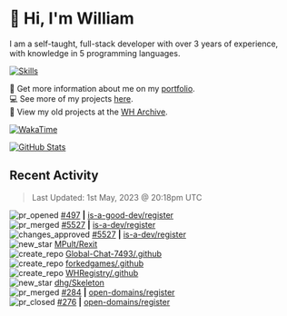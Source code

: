 # 👋 Hi, I'm William
I am a self-taught, full-stack developer with over 3 years of experience, with knowledge in 5 programming languages.

[![Skills](https://skillicons.dev/icons?i=css,cloudflare,discord,bots,docker,express,firebase,git,github,githubactions,html,js,linux,md,mongodb,netlify,nodejs,py,replit,tailwind,ts,vercel,vscode,wordpress,workers)](https://wdh.gg/dev)

🧑 Get more information about me on my [portfolio](https://wdh.gg/dev).
<br>
💻 See more of my projects [here](https://wdh.gg/github-org).
<br>
📁 View my old projects at the [WH Archive](https://wdh.gg/archive).

[![WakaTime](https://wakatime.com/badge/user/817e29c1-e1ac-4adc-936b-37bfa447c165.svg?style=for-the-badge)](https://wdh.gg/wakatime)

[![GitHub Stats](https://github-readme-stats.vercel.app/api?username=williamdavidharrison&theme=algolia&show_icons=true&border_radius=8&count_private=true&include_all_commits=true)](https://wdh.gg/github)

## Recent Activity
<!--RECENT_ACTIVITY:last_update-->
> Last Updated: 1st May, 2023 @ 20:18pm UTC
<!--RECENT_ACTIVITY:last_update_end-->

<!--RECENT_ACTIVITY:start-->
![pr_opened](https://cdn.jsdelivr.net/gh/Readme-Workflows/Readme-Icons@main/icons/octicons/PullRequestOpened.svg) [#497](https://github.com/is-a-good-dev/register/pull/497) **|** [is-a-good-dev/register](https://github.com/is-a-good-dev/register)<br>
![pr_merged](https://cdn.jsdelivr.net/gh/Readme-Workflows/Readme-Icons@main/icons/octicons/PullRequestMerged.svg) [#5527](https://github.com/is-a-dev/register/pull/5527) **|** [is-a-dev/register](https://github.com/is-a-dev/register)<br>
![changes_approved](https://cdn.jsdelivr.net/gh/Readme-Workflows/Readme-Icons@main/icons/octicons/ApprovedChanges.svg) [#5527](https://github.com/is-a-dev/register/pull/5527#pullrequestreview-1407548093) **|** [is-a-dev/register](https://github.com/is-a-dev/register)<br>
![new_star](https://cdn.jsdelivr.net/gh/Readme-Workflows/Readme-Icons@main/icons/octicons/StarredRepositoryYellow.svg) [MPult/Rexit](https://github.com/MPult/Rexit)<br>
![create_repo](https://cdn.jsdelivr.net/gh/Readme-Workflows/Readme-Icons@main/icons/octicons/Repository.svg) [Global-Chat-7493/.github](https://github.com/Global-Chat-7493/.github)<br>
![create_repo](https://cdn.jsdelivr.net/gh/Readme-Workflows/Readme-Icons@main/icons/octicons/Repository.svg) [forkedgames/.github](https://github.com/forkedgames/.github)<br>
![create_repo](https://cdn.jsdelivr.net/gh/Readme-Workflows/Readme-Icons@main/icons/octicons/Repository.svg) [WHRegistry/.github](https://github.com/WHRegistry/.github)<br>
![new_star](https://cdn.jsdelivr.net/gh/Readme-Workflows/Readme-Icons@main/icons/octicons/StarredRepositoryYellow.svg) [dhg/Skeleton](https://github.com/dhg/Skeleton)<br>
![pr_merged](https://cdn.jsdelivr.net/gh/Readme-Workflows/Readme-Icons@main/icons/octicons/PullRequestMerged.svg) [#284](https://github.com/open-domains/register/pull/284) **|** [open-domains/register](https://github.com/open-domains/register)<br>
![pr_closed](https://cdn.jsdelivr.net/gh/Readme-Workflows/Readme-Icons@main/icons/octicons/PullRequestClosed.svg) [#276](https://github.com/open-domains/register/pull/276) **|** [open-domains/register](https://github.com/open-domains/register)<br>
<!--RECENT_ACTIVITY:end-->
